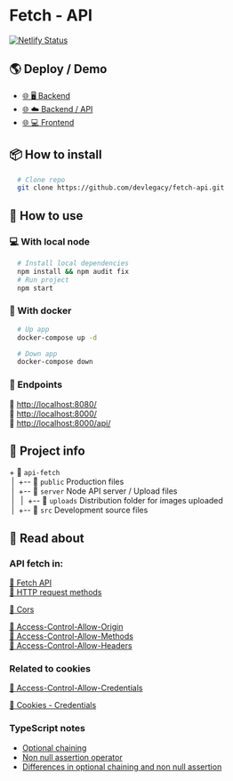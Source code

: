 # Fetch - API 

[![Netlify Status](https://api.netlify.com/api/v1/badges/229100bd-06d6-4223-bd26-7069772d4837/deploy-status)](https://app.netlify.com/sites/jsfetchapi/deploys)

## :earth_americas: Deploy / Demo

- [:globe_with_meridians: :desktop_computer: Backend](https://jsfetchapi.netlify.app/.netlify/functions/server/)
- [:globe_with_meridians: :cloud: Backend / API](https://jsfetchapi.netlify.app/.netlify/functions/server/api/)
- [:globe_with_meridians: :computer: Frontend](https://jsfetchapi.netlify.app/)

## :package: How to install

```sh
  # Clone repo
  git clone https://github.com/devlegacy/fetch-api.git
```

## :rocket: How to use

### :computer: With local node

```sh
  # Install local dependencies
  npm install && npm audit fix
  # Run project
  npm start
```

### :whale2: With docker

```sh
  # Up app
  docker-compose up -d
```

```sh
  # Down app
  docker-compose down
```

### :link: Endpoints

:link: [http://localhost:8080/](http://localhost:8080/)  
:link: [http://localhost:8000/](http://localhost:8000/)  
:link: [http://localhost:8000/api/](http://localhost:8000/api/)  

## :file_folder: Project info

+&nbsp;:open_file_folder: `api-fetch`  
&nbsp;|&nbsp;&nbsp;+-- :open_file_folder: `public` Production files  
&nbsp;|&nbsp;&nbsp;+-- :open_file_folder: `server` Node API server / Upload files  
&nbsp;|&nbsp;&nbsp;&nbsp;|&nbsp;&nbsp;+-- :open_file_folder: `uploads` Distribution folder for images uploaded  
&nbsp;|&nbsp;&nbsp;+-- :open_file_folder: `src` Development source files  

## :book: Read about 

### API fetch in:

[:link: Fetch API](https://fetch.spec.whatwg.org/#fetch-api)  
[:link: HTTP request methods](https://developer.mozilla.org/es/docs/Web/HTTP/Methods)  


[:link: Cors](https://developer.mozilla.org/en-US/docs/Web/HTTP/CORS)  

[:link: Access-Control-Allow-Origin](http://developer.mozilla.org/es/docs/Web/HTTP/Headers/Access-Control-Allow-Origin)  
[:link: Access-Control-Allow-Methods](https://developer.mozilla.org/es/docs/Web/HTTP/Headers/Access-Control-Allow-Methods)  
[:link: Access-Control-Allow-Headers](https://developer.cdn.mozilla.net/en-US/docs/Web/HTTP/Headers/Access-Control-Allow-Headers)  

### Related to cookies

[:link: Access-Control-Allow-Credentials](https://developer.mozilla.org/es/docs/Web/HTTP/Headers/Access-Control-Allow-Credentials)  

[:link: Cookies - Credentials](https://developer.mozilla.org/en-US/docs/Web/API/Request/credentials)  

### TypeScript notes

- [Optional chaining](https://www.typescriptlang.org/docs/handbook/release-notes/typescript-3-7.html#optional-chaining)
- [Non null assertion operator](https://www.typescriptlang.org/docs/handbook/release-notes/typescript-2-0.html#non-null-assertion-operator)
- [Differences in optional chaining and non null assertion](https://www.typescriptlang.org/docs/handbook/release-notes/typescript-3-9.html#parsing-differences-in-optional-chaining-and-non-null-assertions)
